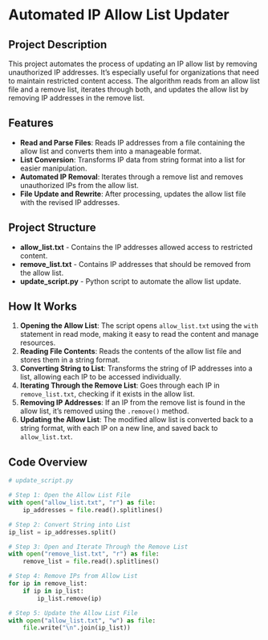 # Automated IP Allow List Updater

## Project Description
This project automates the process of updating an IP allow list by removing unauthorized IP addresses. It’s especially useful for organizations that need to maintain restricted content access. The algorithm reads from an allow list file and a remove list, iterates through both, and updates the allow list by removing IP addresses in the remove list.

## Features
- **Read and Parse Files**: Reads IP addresses from a file containing the allow list and converts them into a manageable format.
- **List Conversion**: Transforms IP data from string format into a list for easier manipulation.
- **Automated IP Removal**: Iterates through a remove list and removes unauthorized IPs from the allow list.
- **File Update and Rewrite**: After processing, updates the allow list file with the revised IP addresses.

## Project Structure
- **allow_list.txt** - Contains the IP addresses allowed access to restricted content.
- **remove_list.txt** - Contains IP addresses that should be removed from the allow list.
- **update_script.py** - Python script to automate the allow list update.

## How It Works
1. **Opening the Allow List**: The script opens `allow_list.txt` using the `with` statement in read mode, making it easy to read the content and manage resources.
2. **Reading File Contents**: Reads the contents of the allow list file and stores them in a string format.
3. **Converting String to List**: Transforms the string of IP addresses into a list, allowing each IP to be accessed individually.
4. **Iterating Through the Remove List**: Goes through each IP in `remove_list.txt`, checking if it exists in the allow list.
5. **Removing IP Addresses**: If an IP from the remove list is found in the allow list, it’s removed using the `.remove()` method.
6. **Updating the Allow List**: The modified allow list is converted back to a string format, with each IP on a new line, and saved back to `allow_list.txt`.

## Code Overview
```python
# update_script.py

# Step 1: Open the Allow List File
with open("allow_list.txt", "r") as file:
    ip_addresses = file.read().splitlines()

# Step 2: Convert String into List
ip_list = ip_addresses.split()

# Step 3: Open and Iterate Through the Remove List
with open("remove_list.txt", "r") as file:
    remove_list = file.read().splitlines()

# Step 4: Remove IPs from Allow List
for ip in remove_list:
    if ip in ip_list:
        ip_list.remove(ip)

# Step 5: Update the Allow List File
with open("allow_list.txt", "w") as file:
    file.write("\n".join(ip_list))
```

